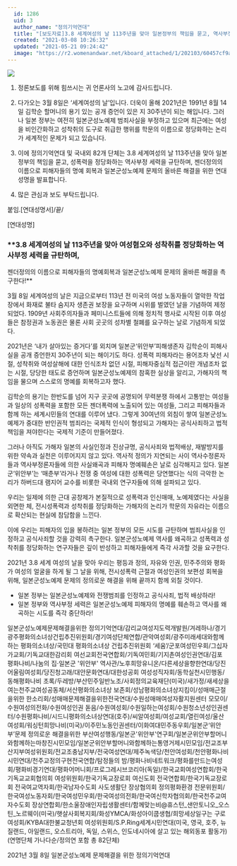 ```yaml
---
  id: 1286
  uid: 3
  author_name: "정의기억연대"
  title: "[보도자료]3.8 세계여성의 날 113주년을 맞아 일본정부의 책임을 묻고, 역사부정 세력을 규탄하며 일본군성노예제 문제의 올바른 해결을 위한 연대성명"
  created: "2021-03-08 10:26:32"
  updated: "2021-05-21 09:24:42"
  image: "https://r2.womenandwar.net/kboard_attached/1/202103/60457cf9a006a5673618.jpg"
---
```

![](https://r2.womenandwar.net/kboard_attached/1/202103/60457cf9a006a5673618.jpg)

1. 정론보도를 위해 힘쓰시는 귀 언론사의 노고에 감사드립니다.

2. 다가오는 3월 8일은 ‘세계여성의 날’입니다. 더욱이 올해 2021년은 1991년 8월 14일 김학순 할머니의 용기 있는 공개 증언이 있은 지 30주년이 되는 해입니다. 그러나 일본 정부는 여전히 일본군성노예제 범죄사실을 부정하고 있으며 최근에는 여성을 비인간화하고 성착취의 도구로 취급한 행위를 학문의 이름으로 정당화하는 논리가 세계적인 문제가 되고 있습니다. 

3. 이에 정의기억연대 및 국내외 82개 단체는 3.8 세계여성의 날 113주년을 맞아 일본정부의 책임을 묻고, 성폭력을 정당화하는 역사부정 세력을 규탄하며, 젠더정의의 이름으로 피해자들의 명예 회복과 일본군성노예제 문제의 올바른 해결을 위한 연대성명을 발표합니다.

4. 많은 관심과 보도 부탁드립니다.

붙임.\[연대성명서\]/끝/

\[연대성명\]

### **3.8 세계여성의 날 113주년을 맞아 여성혐오와 성착취를 정당화하는 역사부정 세력을 규탄하며, 
젠더정의의 이름으로 피해자들의 명예회복과 일본군성노예제 문제의 올바른 해결을 촉구한다!**

 3월 8일 세계여성의 날은 지금으로부터 113년 전 미국의 여성 노동자들이 열악한 작업장에서 화재로 불타 숨지자 생존권 보장을 요구하며 시위를 벌였던 날을 기념하여 제정되었다. 1909년 사회주의자들과 페미니스트들에 의해 정치적 행사로 시작된 이후 여성들은 참정권과 노동권은 물론 사회 곳곳의 성차별 철폐를 요구하는 날로 기념하게 되었다. 

 2021년은 ‘내가 살아있는 증거다’를 외치며 일본군‘위안부’피해생존자 김학순이 피해사실을 공개 증언한지 30주년이 되는 해이기도 하다. 성폭력 피해자라는 용어조차 낯선 시절, 성착취와 여성살해에 대한 인식조차 없던 시절, 피해자중심적 접근이란 개념조차 없는 시절, 당당한 태도로 증언하며 일본군성노예제의 참혹한 실상을 알리고, 가해자의 책임을 물으며 스스로의 명예를 회복하고자 했다. 

 김학순의 용기는 한반도를 넘어 지구 곳곳에 공명되어 무력분쟁 하에서 고통받는 여성들과 일상의 성폭력을 포함한 모든 젠더폭력에 노출되어 있는 여성들, 그리고 피해자들과 함께 하는 세계시민들의 연대를 이루어 냈다. 그렇게 30여년의 외침이 쌓여 일본군성노예제가 중대한 반인권적 범죄라는 국제적 인식이 형성되고 가해자는 공식사죄하고 법적책임을 져야한다는 국제적 기준이 만들어졌다. 

 그러나 아직도 가해자 일본의 사실인정과 진상규명, 공식사죄와 법적배상, 재발방지를 위한 약속과 실천은 이루어지지 않고 있다. 역사적 정의가 지연되는 사이 역사수정론자들과 역사부정론자들에 의한 사실왜곡과 피해자 명예훼손은 날로 심각해지고 있다. 일본군‘위안부’는 ‘매춘부’라거나 전쟁 중 여성에 대한 성폭력은 당연했다는 식의 극악한 논리가 하버드대 램지어 교수를 비롯한 국내외 연구자들에 의해 설파되고 있다. 

 우리는 일제에 의한 근대 공창제가 본질적으로 성폭력과 인신매매, 노예제였다는 사실을 외면한 체, 전시성폭력과 성착취를 정당화하는 가해자의 논리가 학문의 자유라는 이름으로 확산되는 현실에 참담함을 느낀다. 

 이에 우리는 피해자의 입을 봉하려는 일본 정부의 모든 시도를 규탄하며 범죄사실을 인정하고 공식사죄할 것을 강력히 촉구한다. 일본군성노예제 역사를 왜곡하고 성폭력과 성착취를 정당화하는 연구자들은 깊이 반성하고 피해자들에게 즉각 사과할 것을 요구한다. 

 2021년 3.8 세계 여성의 날을 맞아 우리는 평등과 정의, 자유와 인권, 민주주의와 평화가 여성의 얼굴을 하게 될 그 날을 위해, 전시성폭력 근절과 여성인권의 보편성 회복을 위해, 일본군성노예제 문제의 정의로운 해결을 위해 끝까지 함께 외칠 것이다. 
 
- 일본 정부는 일본군성노예제와 전쟁범죄를 인정하고 공식사죄, 법적 배상하라!
- 일본 정부와 역사부정 세력은 일본군성노예제 피해자의 명예를 훼손하고 역사를 왜곡하는 시도를 즉각 중단하라!

일본군성노예제문제해결을위한 정의기억연대/감리교여성지도력개발원/겨레하나/경기광주평화의소녀상건립추진위원회/경기여성단체연합/관악여성회/광주미래세대와함께하는 평화의소녀상/국민대 평화의소녀상 건립추진위원회 ‘세움’/군포여성민우회/그십자가교회/기독교대한감리회 여선교회전국연합회/기독여민회/기지촌여성인권연대/김포 평화나비/나눔의 집⋅일본군 '위안부' 역사관/노후희망유니온/다른세상을향한연대/당진어울림여성회/당진청고래/대안문화연대/대한성공회 여성성직자회/동학실천시민행동/동해평화나비 초록/두레방/부산민주일반노조/사회정의교육재단(미국)/새가정/새세상을여는천주교여성공동체/서산평화의소녀상 보존회/성남평화의소녀상지킴이/성매매근절을위한 한소리회/성매매문제해결을위한전국연대/수원성매매여성자활지원센터 모모이/수원여성의전화/수원여성인권 돋음/수원여성회/수원일하는여성회/수원청소년성인권센터/수원평화나비/시드니평화의소녀상연대(호주)/씨알여성회/여성교회/열린여성/울산여성회/워싱턴희망나비(미국)/이주민노동인권센터/이화여대민주동우회/일본군‘위안부’문제 정의로운 해결을위한 부산여성행동/일본군'위안부'연구회/일본군위안부할머니와함께하는마창진시민모임/일본군위안부할머니와함께하는통영거제시민모임/전교조부산지부여성위원회/전교조충남지부/전국여성연대/제주녹색당/천안여성회/천안평화나비시민연대/천주교정의구현전국연합/탐정들의 밤/평화나비네트워크/평화를만드는여성회/평화비경기연대/평화어머니회/프로그레시브코리아(독일)/한국교회여성연합회/한국기독교교회협의회 여성위원회/한국기독교장로회 여신도회 전국연합회/한국기독교장로회 전국여교역자회/한국남자수도회 사도생활단 장상협의회 정의평화환경 전문위원회/한국여성노동자회/한국여성민우회/한국여성의전화/한국여신학자협의회/한국천주교여자수도회 장상연합회/한소울장애인자립생활센터/함께맞는비@휴스턴_샌안토니오_오스틴_노르웨이(미국)/햇살사회복지회/화성YMCA/화성아이쿱생협/희망세상일구는 구로여성회/KYBA대한불교청년회 여성위원회/S.P.Ring세계시민연대(미국, 영국, 호주, 뉴질랜드, 아일랜드, 오스트리아, 독일, 스위스, 인도네시아에 살고 있는 해외동포 활동가)(연명단체 가나다순/정의연 포함 총 82단체)

2021년 3월 8일
일본군성노예제 문제해결을 위한 정의기억연대
